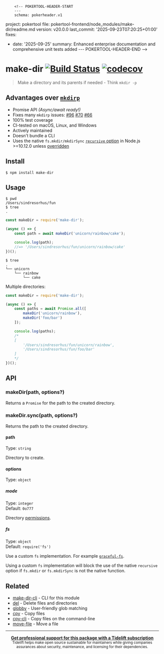         <!-- POKERTOOL-HEADER-START
        ---
        schema: pokerheader.v1
project: pokertool
file: pokertool-frontend/node_modules/make-dir/readme.md
version: v20.0.0
last_commit: '2025-09-23T07:20:25+01:00'
fixes:
- date: '2025-09-25'
  summary: Enhanced enterprise documentation and comprehensive unit tests added
        ---
        POKERTOOL-HEADER-END -->
# make-dir [![Build Status](https://travis-ci.org/sindresorhus/make-dir.svg?branch=master)](https://travis-ci.org/sindresorhus/make-dir) [![codecov](https://codecov.io/gh/sindresorhus/make-dir/branch/master/graph/badge.svg)](https://codecov.io/gh/sindresorhus/make-dir)

> Make a directory and its parents if needed - Think `mkdir -p`

## Advantages over [`mkdirp`](https://github.com/substack/node-mkdirp)

- Promise API *(Async/await ready!)*
- Fixes many `mkdirp` issues: [#96](https://github.com/substack/node-mkdirp/pull/96) [#70](https://github.com/substack/node-mkdirp/issues/70) [#66](https://github.com/substack/node-mkdirp/issues/66)
- 100% test coverage
- CI-tested on macOS, Linux, and Windows
- Actively maintained
- Doesn't bundle a CLI
- Uses the native `fs.mkdir/mkdirSync` [`recursive` option](https://nodejs.org/dist/latest/docs/api/fs.html#fs_fs_mkdir_path_options_callback) in Node.js >=10.12.0 unless [overridden](#fs)

## Install

```
$ npm install make-dir
```

## Usage

```
$ pwd
/Users/sindresorhus/fun
$ tree
.
```

```js
const makeDir = require('make-dir');

(async () => {
	const path = await makeDir('unicorn/rainbow/cake');

	console.log(path);
	//=> '/Users/sindresorhus/fun/unicorn/rainbow/cake'
})();
```

```
$ tree
.
└── unicorn
    └── rainbow
        └── cake
```

Multiple directories:

```js
const makeDir = require('make-dir');

(async () => {
	const paths = await Promise.all([
		makeDir('unicorn/rainbow'),
		makeDir('foo/bar')
	]);

	console.log(paths);
	/*
	[
		'/Users/sindresorhus/fun/unicorn/rainbow',
		'/Users/sindresorhus/fun/foo/bar'
	]
	*/
})();
```

## API

### makeDir(path, options?)

Returns a `Promise` for the path to the created directory.

### makeDir.sync(path, options?)

Returns the path to the created directory.

#### path

Type: `string`

Directory to create.

#### options

Type: `object`

##### mode

Type: `integer`\
Default: `0o777`

Directory [permissions](https://x-team.com/blog/file-system-permissions-umask-node-js/).

##### fs

Type: `object`\
Default: `require('fs')`

Use a custom `fs` implementation. For example [`graceful-fs`](https://github.com/isaacs/node-graceful-fs).

Using a custom `fs` implementation will block the use of the native `recursive` option if `fs.mkdir` or `fs.mkdirSync` is not the native function.

## Related

- [make-dir-cli](https://github.com/sindresorhus/make-dir-cli) - CLI for this module
- [del](https://github.com/sindresorhus/del) - Delete files and directories
- [globby](https://github.com/sindresorhus/globby) - User-friendly glob matching
- [cpy](https://github.com/sindresorhus/cpy) - Copy files
- [cpy-cli](https://github.com/sindresorhus/cpy-cli) - Copy files on the command-line
- [move-file](https://github.com/sindresorhus/move-file) - Move a file

---

<div align="center">
	<b>
		<a href="https://tidelift.com/subscription/pkg/npm-make-dir?utm_source=npm-make-dir&utm_medium=referral&utm_campaign=readme">Get professional support for this package with a Tidelift subscription</a>
	</b>
	<br>
	<sub>
		Tidelift helps make open source sustainable for maintainers while giving companies<br>assurances about security, maintenance, and licensing for their dependencies.
	</sub>
</div>
